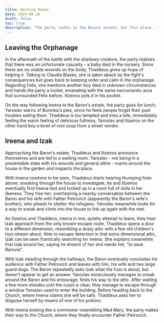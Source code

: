```yaml
---
title: Resting Bones
date: 2025-06-26
draft: false
toc: true
description: "The party rushes to the Barons estate, but this place..."
---
```


## Leaving the Orphanage
In the aftermath of the battle with the shadowy creature, the party realizes that there was an unfortunate casualty - a baby died in the nursery. Since there are no visible wounds on the body, Thaddeus gives up hope of helping it. Talking to Claudia Blasko, she is taken aback by the fight's consequences but goes back to keeping order and calm in the orphanage. Regarding Felix, she mentions another boy died in unknown circumstances and hands the party a locket, emanating with the same necromantic aura that surrounded Felix before. Ilizeiros puts it in his pocket.

On the way following Ireena to the Baron's estate, the party goes for lunch; Yaroslav warns of Boninka's pies, since he feels people forget their past troubles eating them. Thaddeus is too tempted and tries a bite, immediately feeling the warm feeling of delicious fullness; Yaroslav and Ilizeiros on the other hand buy a bowl of root soup from a street vendor.

## Ireena and Izak
Approaching the Baron's estate, Thaddeus and Ilizeiros announce themselves and are led to a waiting room. Yaroslav - not being in a presentable state with his wounds and general attire - roams around the house in the garden and inspects the place.

With Ireena nowhere to be seen, Thaddeus starts hearing thumping from above; sneaking through the house to investigate, he and Ilizeiros eventually find Ireena tied and locked up in a room full of dolls in her likeness. They free her, overhearing a nearby conversation between the Baron and his wife with Father Petrovich (apparently the Baron's wife's brother), who pleads to shelter the refugees. Yaroslav meanwhile looks for a way to sneak and climb into the house to link up again with the rest.

As Ilizeiros and Thaddeus, Ireena in tow, quietly attempt to leave, they hear Izak approach from the only known escape route. Thaddeus opens a door to a different dimension, resembling a dusty attic with a few old children's toys strewn about. Able to escape detection in that extra-dimensional attic, Izak can be seen frantically searching for Ireena. She explains meanwhile that Izak bound her, saying he dreamt of her and needs her, "to save Barovia".

With Izak treading through the hallways, the Baron eventually concludes his audience with Father Petrovich and leaves with him, his wife and two large guard dogs. The Baron repeatedly asks Izak what the fuss is about, but doesn't appear to get an answer. Yaroslav miraculously manages to sneak around the Baron and his entourage, finds his way to the attic. After waiting a few more minutes until the coast is clear, they manage to escape through a window Yaroslav used to enter the building. Before heading back to the Church, where Ireena claims she will be safe, Thaddeus asks her to disguise herself by means of one of his potions.

With Ireena looking like a commoner resembling Mad Mary, the party makes their way to the Church, where they finally encounter Father Petrovich.